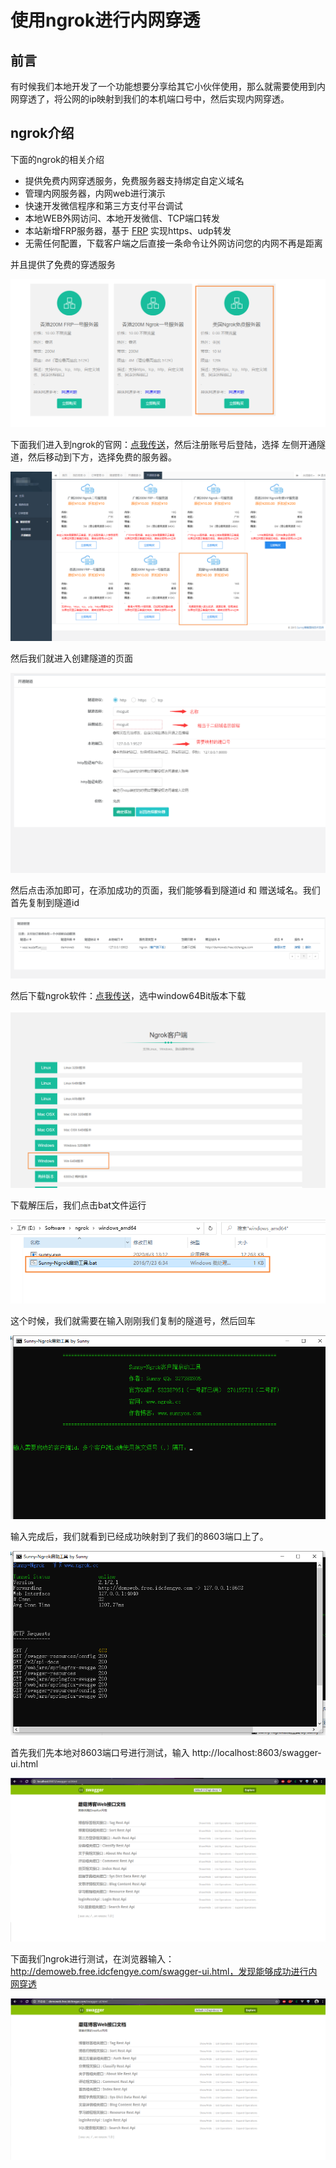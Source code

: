 # 使用ngrok进行内网穿透

## 前言

有时候我们本地开发了一个功能想要分享给其它小伙伴使用，那么就需要使用到内网穿透了，将公网的ip映射到我们的本机端口号中，然后实现内网穿透。

## ngrok介绍

下面的ngrok的相关介绍

- 提供免费内网穿透服务，免费服务器支持绑定自定义域名
- 管理内网服务器，内网web进行演示
- 快速开发微信程序和第三方支付平台调试
- 本地WEB外网访问、本地开发微信、TCP端口转发
- 本站新增FRP服务器，基于 [FRP](http://github.com/fatedier/frp) 实现https、udp转发
- 无需任何配置，下载客户端之后直接一条命令让外网访问您的内网不再是距离

并且提供了免费的穿透服务

![image-20200615185416454](images/image-20200615185416454.png)

下面我们进入到ngrok的官网：[点我传送](http://www.ngrok.cc/)，然后注册账号后登陆，选择 左侧开通隧道，然后移动到下方，选择免费的服务器。

![image-20200615185537696](images/image-20200615185537696.png)

然后我们就进入创建隧道的页面

![image-20200615185727793](images/image-20200615185727793.png)

然后点击添加即可，在添加成功的页面，我们能够看到隧道id 和 赠送域名。我们首先复制到隧道id

![image-20200615191735760](images/image-20200615191735760.png)

然后下载ngrok软件：[点我传送](http://www.ngrok.cc/download.html)，选中window64Bit版本下载

![image-20200615190058228](images/image-20200615190058228.png)

下载解压后，我们点击bat文件运行

![image-20200615190201647](images/image-20200615190201647.png)

这个时候，我们就需要在输入刚刚我们复制的隧道号，然后回车

![image-20200615190329039](images/image-20200615190329039.png)

输入完成后，我们就看到已经成功映射到了我们的8603端口上了。

![image-20200615191411423](images/image-20200615191411423.png)

首先我们先本地对8603端口号进行测试，输入 http://localhost:8603/swagger-ui.html

![image-20200615191442854](images/image-20200615191442854.png)

下面我们ngrok进行测试，在浏览器输入： http://demoweb.free.idcfengye.com/swagger-ui.html，发现能够成功进行内网穿透

![image-20200615191348159](images/image-20200615191348159.png)

